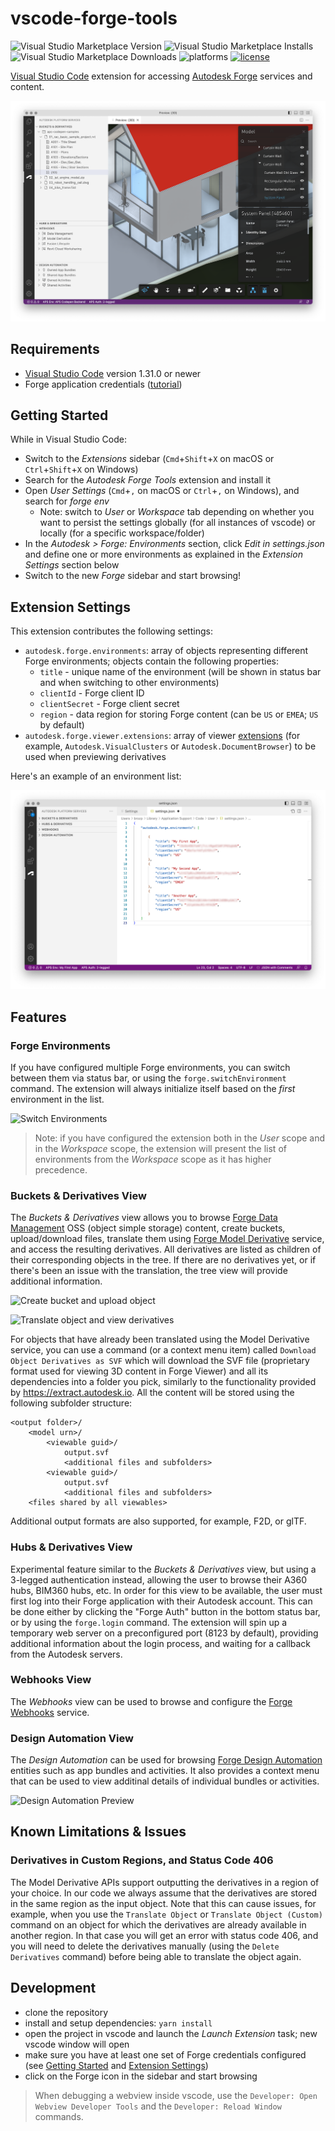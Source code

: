 # vscode-forge-tools

![Visual Studio Marketplace Version](https://img.shields.io/visual-studio-marketplace/v/petrbroz.vscode-forge-tools.svg)
![Visual Studio Marketplace Installs](https://img.shields.io/visual-studio-marketplace/i/petrbroz.vscode-forge-tools.svg)
![Visual Studio Marketplace Downloads](https://img.shields.io/visual-studio-marketplace/d/petrbroz.vscode-forge-tools.svg)
![platforms](https://img.shields.io/badge/platform-windows%20%7C%20osx%20%7C%20linux-lightgray.svg)
[![license](https://img.shields.io/badge/license-MIT-blue.svg)](http://opensource.org/licenses/MIT)

[Visual Studio Code](https://code.visualstudio.com) extension for accessing [Autodesk Forge](https://forge.autodesk.com) services and content.

![Preview](https://github.com/petrbroz/vscode-forge-tools/raw/develop/docs/screenshot.png)

## Requirements

- [Visual Studio Code](https://code.visualstudio.com) version 1.31.0 or newer
- Forge application credentials ([tutorial](https://forge.autodesk.com/en/docs/oauth/v2/tutorials/create-app))

## Getting Started

While in Visual Studio Code:

- Switch to the _Extensions_ sidebar (`Cmd`+`Shift`+`X` on macOS or `Ctrl`+`Shift`+`X` on Windows)
- Search for the _Autodesk Forge Tools_ extension and install it
- Open _User Settings_ (`Cmd`+`,` on macOS or `Ctrl`+`,` on Windows), and search for _forge env_
  - Note: switch to _User_ or _Workspace_ tab depending on whether you want to persist the settings globally (for all instances of vscode) or locally (for a specific workspace/folder)
- In the _Autodesk > Forge: Environments_ section, click _Edit in settings.json_ and define one or more environments as explained in the _Extension Settings_ section below
- Switch to the new _Forge_ sidebar and start browsing!

## Extension Settings

This extension contributes the following settings:

- `autodesk.forge.environments`: array of objects representing different Forge environments; objects contain the following properties:
  - `title` - unique name of the environment (will be shown in status bar and when switching to other environments)
  - `clientId` - Forge client ID
  - `clientSecret` - Forge client secret
  - `region` - data region for storing Forge content (can be `US` or `EMEA`; `US` by default)
- `autodesk.forge.viewer.extensions`: array of viewer [extensions](https://forge.autodesk.com/en/docs/viewer/v6/reference/Extensions)
(for example, `Autodesk.VisualClusters` or `Autodesk.DocumentBrowser`) to be used when previewing derivatives

Here's an example of an environment list:

![Extension Settings](https://github.com/petrbroz/vscode-forge-tools/raw/develop/docs/extension-settings.png)

## Features

### Forge Environments

If you have configured multiple Forge environments, you can switch between them via status bar,
or using the `forge.switchEnvironment` command. The extension will always initialize itself
based on the _first_ environment in the list.

![Switch Environments](https://github.com/petrbroz/vscode-forge-tools/raw/develop/docs/switch-environments.gif)

> Note: if you have configured the extension both in the _User_ scope and in the _Workspace_ scope,
the extension will present the list of environments from the _Workspace_ scope as it has higher precedence.

### Buckets & Derivatives View

The _Buckets & Derivatives_ view allows you to browse [Forge Data Management](https://forge.autodesk.com/en/docs/data/v2/developers_guide/overview) OSS (object simple storage) content, create buckets, upload/download files, translate them using [Forge Model Derivative](https://forge.autodesk.com/en/docs/model-derivative/v2) service, and access the resulting derivatives. All derivatives are listed as children of their corresponding objects in the tree. If there are no derivatives yet, or if there's been an issue with the translation, the tree view will provide additional information.

![Create bucket and upload object](https://github.com/petrbroz/vscode-forge-tools/raw/develop/docs/create-bucket-upload-file.gif)

![Translate object and view derivatives](https://github.com/petrbroz/vscode-forge-tools/raw/develop/docs/translate-and-preview.gif)

For objects that have already been translated using the Model Derivative service, you can use a command (or a context menu item) called `Download Object Derivatives as SVF` which will download the SVF file (proprietary format used for viewing 3D content in Forge Viewer) and all its dependencies into a folder you pick,
similarly to the functionality provided by https://extract.autodesk.io. All the content will be stored using the following subfolder structure:

```
<output folder>/
    <model urn>/
        <viewable guid>/
            output.svf
            <additional files and subfolders>
        <viewable guid>/
            output.svf
            <additional files and subfolders>
    <files shared by all viewables>
```

Additional output formats are also supported, for example, F2D, or glTF.

### Hubs & Derivatives View

Experimental feature similar to the _Buckets & Derivatives_ view, but using a 3-legged authentication instead, allowing the user to browse their A360 hubs, BIM360 hubs, etc. In order for this view to be available, the user must first log into their Forge application with their Autodesk account. This can be done either by clicking the "Forge Auth" button in the bottom status bar, or by using the `forge.login` command. The extension will spin up a temporary web server on a preconfigured port (8123 by default), providing additional information about the login process, and waiting for a callback from the Autodesk servers.

### Webhooks View

The _Webhooks_ view can be used to browse and configure the [Forge Webhooks](https://forge.autodesk.com/en/docs/webhooks/v1/developers_guide/overview) service.

### Design Automation View

The _Design Automation_ can be used for browsing [Forge Design Automation](https://forge.autodesk.com/en/docs/design-automation/v3/developers_guide/overview) entities such as app bundles and activities. It also provides a context menu that can be used to view additinal details of individual bundles or activities.

![Design Automation Preview](https://github.com/petrbroz/vscode-forge-tools/raw/develop/docs/design-automation-preview.gif)

## Known Limitations & Issues

### Derivatives in Custom Regions, and Status Code 406

The Model Derivative APIs support outputting the derivatives in a region of your choice.
In our code we always assume that the derivatives are stored in the same region as the input object.
Note that this can cause issues, for example, when you use the `Translate Object` or `Translate Object (Custom)`
command on an object for which the derivatives are already available in another region. In that case you will get
an error with status code 406, and you will need to delete the derivatives manually
(using the `Delete Derivatives` command) before being able to translate the object again.

## Development

- clone the repository
- install and setup dependencies: `yarn install`
- open the project in vscode and launch the _Launch Extension_ task; new vscode window will open
- make sure you have at least one set of Forge credentials configured (see [Getting Started](#getting-started) and [Extension Settings](#extension-settings))
- click on the Forge icon in the sidebar and start browsing

> When debugging a webview inside vscode, use the `Developer: Open Webview Developer Tools` and the `Developer: Reload Window` commands.
